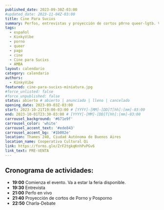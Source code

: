 ```yaml
---
published_date: 2023-09-30Z-03:00
#updated_date: 2023-11-04Z-03:00
title: Cine Para Sucixs
summary: Perfos, entrevistas y proyección de cortos p0rno queer-lgtb. Venite a ver cine sucio y mojarte con nosotres.
tags:
  - español
  - KinkyVibe
  - porno
  - queer
  - pago
  - cine
  - Cine para Sucixs
  - AMBA
layout: calendario
category: calendario
authors:
  - KinkyVibe
featured: cine-para-sucixs-miniatura.jpg
#force_unlisted: false
#force_unpublished: false
status: abierto # abierto | anunciado | lleno | cancelado
opening_date: 2023-09-03Z-03:00
start: 2023-10-21T19:00-03:00 # [YYYY]-[MM]-[DD]T[hh]:[mm]-03:00
end: 2023-10-01T23:30-03:00 # [YYYY]-[MM]-[DD]T[hh]:[mm]-03:00
carrousel_background: '#671e9f'
carrousel_color: 'white'
carrousel_accent_text: '#ede843'
carrousel_accent_bg: '#1b002e'
location: Thames 240, Ciudad Autónoma de Buenos Aires
location_name: Cooperativa Cultural Qi
link: https://forms.gle/ZrF2tgkqKnhPvPGv6
link_text: PRE-VENTA
---
```


## Cronograma de actividades:

- **19:00** Comienza el evento. Va a estar la feria disponible.
- **19:30** Entrevista
- **21:00** Perfo en vivo
- **21:40** Proyección de cortos de Porno y Posporno
- **22:50** Charla-Debate

<style>
    a {
      color: #222;
      /* text-decoration: none; */
      text-decoration-color: var(--1);
    }
</style>
